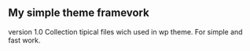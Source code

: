 ## My simple theme framevork

version 1.0
Collection  tipical files wich used in wp theme.
For simple and fast work.

